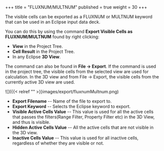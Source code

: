 +++
title = "FLUXNUM/MULTNUM"
published = true
weight = 30
+++

The visible cells can be exported as a FLUXNUM or MULTNUM keyword that can be used in an Eclipse input data deck. 

You can do this by using the command **Export Visible Cells as FLUXNUM/MULTNUM** found by right clicking:
- **View** in the Project Tree.
- **Cell Result** in the Project Tree.
- In any Eclipse **3D View**.

The command can also be found in **File -> Export**. If the command is used in the project tree, the visible cells from the selected view are used for calculation. In the 3D view and from File -> Export, the visible cells from the currently active 3D view are used.

![]({{< relref "" >}}images/export/fluxnumMultnum.png)

- **Export Filename** -- Name of the file to export to.
- **Export Keyword** -- Selects the Eclipse keyword to export.
- **Visible Active Cells Value** -- This value is used for all the active cells that passes the filters(Range Filter, Property Filter etc) in the 3D View, and thus is visible. 
- **Hidden Active Cells Value** -- All the active cells that are not visible in the 3D view.
- **Inactive Cells Value** -- This value is used for all inactive cells, regardless of whether they are visible or not.
